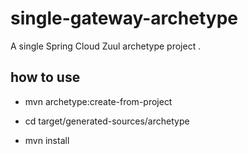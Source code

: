 # single-gateway-archetype
A single Spring Cloud Zuul archetype project .

## how to use 

* mvn archetype:create-from-project

* cd target/generated-sources/archetype

* mvn install 
